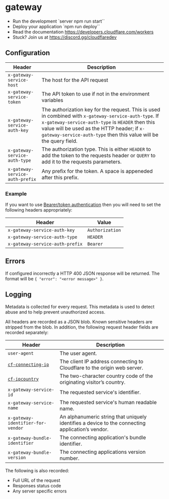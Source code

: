 # gateway

* Run the development `server npm run start``
* Deploy your application `npm run deploy``
* Read the documentation https://developers.cloudflare.com/workers
* Stuck? Join us at https://discord.gg/cloudflaredev

## Configuration

| Header  | Description |
| ------------- | ------------- |
| `x-gateway-service-host` | The host for the API request|
| `x-gateway-service-token` | The API token to use if not in the environment variables|
| `x-gateway-service-auth-key` | The authorization key for the request. This is used in combined with `x-gateway-service-auth-type`. If `x-gateway-service-auth-type` is `HEADER` then this value will be used as the HTTP header; if  `x-gateway-service-auth-type` then this value will be the query field. |
| `x-gateway-service-auth-type` | The authorization type. This is either `HEADER` to add the token to the requests header or `QUERY` to add it to the requests parameters.|
| `x-gateway-service-auth-prefix` | Any prefix for the token. A space is appeneded after this prefix. |

### Example

If you want to use [Bearer/token authentication](https://swagger.io/docs/specification/authentication/bearer-authentication/) then you will need to set the following headers appropriately:

| Header | Value |
| ------ | ----- |
| `x-gateway-service-auth-key` | `Authorization` |
| `x-gateway-service-auth-type` | `HEADER` |
| `x-gateway-service-auth-prefix` | `Bearer` |

## Errors

If configured incorrectly a HTTP 400 JSON response will be returned. The format will be `{ "error": "<error message>" }`.

## Logging

Metadata is collected for every request. This metadata is used to detect abuse and to help prevent unauthorized access.

All headers are recorded as a JSON blob. Known sensitive headers are stripped from the blob. In addition, the following request header fields are recorded separately:

| Header | Description |
| ------ | ----------- |
| `user-agent` | The user agent. |
| [`cf-connecting-ip`](https://developers.cloudflare.com/fundamentals/reference/http-request-headers/#cf-connecting-ip) | The client IP address connecting to Cloudflare to the origin web server. |
| [`cf-ipcountry`](https://developers.cloudflare.com/fundamentals/reference/http-request-headers/#cf-ipcountry) | The two-character country code of the originating visitor’s country. |
| `x-gateway-service-id` | The requested service's identifier. |
| `x-gateway-service-name` | The requested service's human readable name. | 
| `x-gateway-identifier-for-vendor` | An alphanumeric string that uniquely identifies a device to the connecting application’s vendor. |
| `x-gateway-bundle-identifier` | The connecting application's bundle identifier. |
| `x-gateway-bundle-version` | The connecting applications version number. |

The following is also recorded:
* Full URL of the request
* Responses status code 
* Any server specific errors
